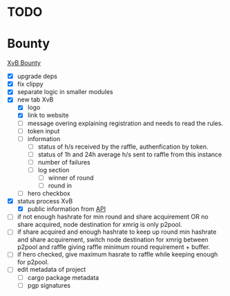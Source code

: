 # TODO

# Bounty

[XvB Bounty](https://bounties.monero.social/posts/105)

- [x] upgrade deps
- [x] fix clippy
- [x] separate logic in smaller modules
- [x] new tab XvB
  - [x] logo
  - [x] link to website
  - [ ] message overing explaining registration and needs to read the rules.
  - [ ] token input
  - [ ] information
    - [ ] status of h/s received by the raffle, authenfication by token.
    - [ ] status of 1h and 24h average h/s sent to raffle from this instance
    - [ ] number of failures
    - [ ] log section
      - [ ] winner of round
      - [ ] round in
  - [ ] hero checkbox
- [x] status process XvB
  - [x] public information from [API](https://xmrvsbeast.com/p2pool/stats)
- [ ] if not enough hashrate for min round and share acquirement OR no share acquired, node destination for xmrig is only p2pool.
- [ ] if share acquired and enough hashrate to keep up round min hashrate and share acquirement, switch node destination for xmrig between p2pool and raffle giving raffle minimum round requirement + buffer.
- [ ] if hero checked, give maximum hasrate to raffle while keeping enough for p2pool.
- [ ] edit metadata of project
  - [ ] cargo package metadata
  - [ ] pgp signatures
